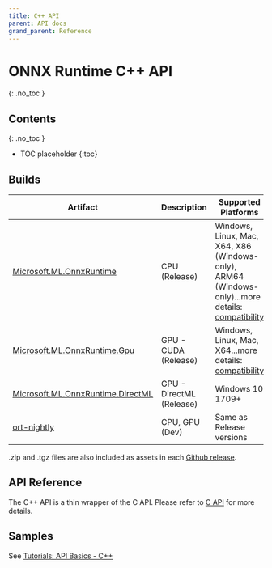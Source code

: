 ```yaml
---
title: C++ API
parent: API docs
grand_parent: Reference
---
```


# ONNX Runtime C++ API
{: .no_toc }

## Contents
{: .no_toc }

* TOC placeholder
{:toc}

## Builds

| Artifact  | Description | Supported Platforms |
|-----------|-------------|---------------------|
| [Microsoft.ML.OnnxRuntime](https://www.nuget.org/packages/Microsoft.ML.OnnxRuntime) | CPU (Release) |Windows, Linux,  Mac, X64, X86 (Windows-only), ARM64 (Windows-only)...more details: [compatibility](../../resources/compatibility.md) |
| [Microsoft.ML.OnnxRuntime.Gpu](https://www.nuget.org/packages/Microsoft.ML.OnnxRuntime.gpu) | GPU - CUDA (Release) | Windows, Linux, Mac, X64...more details: [compatibility](../../resources/compatibility.md) |
| [Microsoft.ML.OnnxRuntime.DirectML](https://www.nuget.org/packages/Microsoft.ML.OnnxRuntime.directml) | GPU - DirectML (Release) | Windows 10 1709+ |
| [ort-nightly](https://aiinfra.visualstudio.com/PublicPackages/_packaging?_a=feed&feed=ORT-Nightly) | CPU, GPU (Dev) | Same as Release versions |

.zip and .tgz files are also included as assets in each [Github release](https://github.com/microsoft/onnxruntime/releases).

## API Reference
The C++ API is a thin wrapper of the C API. Please refer to [C API](./c-api.html) for more details.

## Samples
See [Tutorials: API Basics - C++](../../tutorials/inferencing/api-basics.md#c)